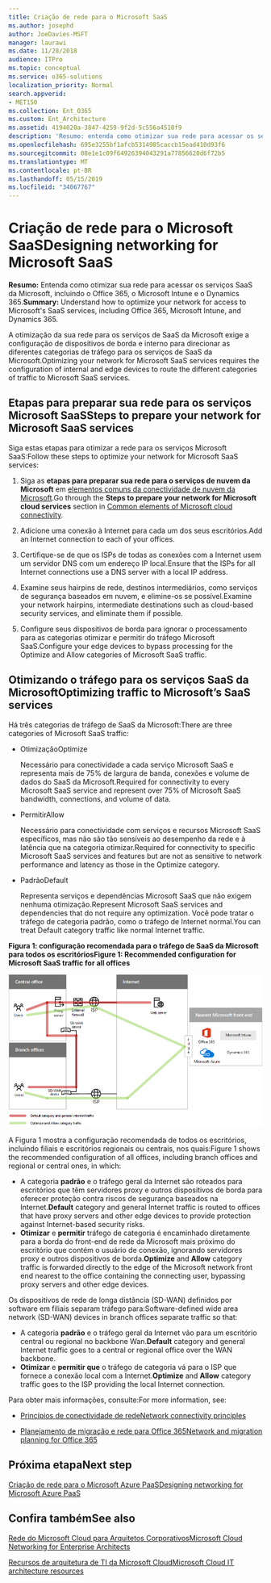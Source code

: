 ```yaml
---
title: Criação de rede para o Microsoft SaaS
ms.author: josephd
author: JoeDavies-MSFT
manager: laurawi
ms.date: 11/28/2018
audience: ITPro
ms.topic: conceptual
ms.service: o365-solutions
localization_priority: Normal
search.appverid:
- MET150
ms.collection: Ent_O365
ms.custom: Ent_Architecture
ms.assetid: 4194020a-3847-4259-9f2d-5c556a4510f9
description: 'Resumo: entenda como otimizar sua rede para acessar os serviços SaaS da Microsoft, incluindo o Office 365, o Microsoft Intune e o Dynamics 365.'
ms.openlocfilehash: 695e3255bf1afcb5314985caccb15ead410d93f6
ms.sourcegitcommit: 08e1e1c09f64926394043291a77856620d6f72b5
ms.translationtype: MT
ms.contentlocale: pt-BR
ms.lasthandoff: 05/15/2019
ms.locfileid: "34067767"
---
```

# <a name="designing-networking-for-microsoft-saas"></a><span data-ttu-id="ba78f-103">Criação de rede para o Microsoft SaaS</span><span class="sxs-lookup"><span data-stu-id="ba78f-103">Designing networking for Microsoft SaaS</span></span>

 <span data-ttu-id="ba78f-104">**Resumo:** Entenda como otimizar sua rede para acessar os serviços SaaS da Microsoft, incluindo o Office 365, o Microsoft Intune e o Dynamics 365.</span><span class="sxs-lookup"><span data-stu-id="ba78f-104">**Summary:** Understand how to optimize your network for access to Microsoft's SaaS services, including Office 365, Microsoft Intune, and Dynamics 365.</span></span>
  
<span data-ttu-id="ba78f-105">A otimização da sua rede para os serviços de SaaS da Microsoft exige a configuração de dispositivos de borda e interno para direcionar as diferentes categorias de tráfego para os serviços de SaaS da Microsoft.</span><span class="sxs-lookup"><span data-stu-id="ba78f-105">Optimizing your network for Microsoft SaaS services requires the configuration of internal and edge devices to route the different categories of traffic to Microsoft SaaS services.</span></span>
  
## <a name="steps-to-prepare-your-network-for-microsoft-saas-services"></a><span data-ttu-id="ba78f-106">Etapas para preparar sua rede para os serviços Microsoft SaaS</span><span class="sxs-lookup"><span data-stu-id="ba78f-106">Steps to prepare your network for Microsoft SaaS services</span></span>

<span data-ttu-id="ba78f-107">Siga estas etapas para otimizar a rede para os serviços Microsoft SaaS:</span><span class="sxs-lookup"><span data-stu-id="ba78f-107">Follow these steps to optimize your network for Microsoft SaaS services:</span></span>
  
1. <span data-ttu-id="ba78f-108">Siga as **etapas para preparar sua rede para o serviços de nuvem da Microsoft** em [elementos comuns da conectividade de nuvem da Microsoft](common-elements-of-microsoft-cloud-connectivity.md).</span><span class="sxs-lookup"><span data-stu-id="ba78f-108">Go through the **Steps to prepare your network for Microsoft cloud services** section in [Common elements of Microsoft cloud connectivity](common-elements-of-microsoft-cloud-connectivity.md).</span></span>
    
2. <span data-ttu-id="ba78f-109">Adicione uma conexão à Internet para cada um dos seus escritórios.</span><span class="sxs-lookup"><span data-stu-id="ba78f-109">Add an Internet connection to each of your offices.</span></span>
    
3. <span data-ttu-id="ba78f-110">Certifique-se de que os ISPs de todas as conexões com a Internet usem um servidor DNS com um endereço IP local.</span><span class="sxs-lookup"><span data-stu-id="ba78f-110">Ensure that the ISPs for all Internet connections use a DNS server with a local IP address.</span></span>
    
4. <span data-ttu-id="ba78f-111">Examine seus hairpins de rede, destinos intermediários, como serviços de segurança baseados em nuvem, e elimine-os se possível.</span><span class="sxs-lookup"><span data-stu-id="ba78f-111">Examine your network hairpins, intermediate destinations such as cloud-based security services, and eliminate them if possible.</span></span>
    
5. <span data-ttu-id="ba78f-112">Configure seus dispositivos de borda para ignorar o processamento para as categorias otimizar e permitir do tráfego Microsoft SaaS.</span><span class="sxs-lookup"><span data-stu-id="ba78f-112">Configure your edge devices to bypass processing for the Optimize and Allow categories of Microsoft SaaS traffic.</span></span>

## <a name="optimizing-traffic-to-microsofts-saas-services"></a><span data-ttu-id="ba78f-113">Otimizando o tráfego para os serviços SaaS da Microsoft</span><span class="sxs-lookup"><span data-stu-id="ba78f-113">Optimizing traffic to Microsoft’s SaaS services</span></span>    

<span data-ttu-id="ba78f-114">Há três categorias de tráfego de SaaS da Microsoft:</span><span class="sxs-lookup"><span data-stu-id="ba78f-114">There are three categories of Microsoft SaaS traffic:</span></span>

- <span data-ttu-id="ba78f-115">Otimização</span><span class="sxs-lookup"><span data-stu-id="ba78f-115">Optimize</span></span>

  <span data-ttu-id="ba78f-116">Necessário para conectividade a cada serviço Microsoft SaaS e representa mais de 75% de largura de banda, conexões e volume de dados do SaaS da Microsoft.</span><span class="sxs-lookup"><span data-stu-id="ba78f-116">Required for connectivity to every Microsoft SaaS service and represent over 75% of Microsoft SaaS bandwidth, connections, and volume of data.</span></span>

- <span data-ttu-id="ba78f-117">Permitir</span><span class="sxs-lookup"><span data-stu-id="ba78f-117">Allow</span></span>

  <span data-ttu-id="ba78f-118">Necessário para conectividade com serviços e recursos Microsoft SaaS específicos, mas não são tão sensíveis ao desempenho da rede e à latência que na categoria otimizar.</span><span class="sxs-lookup"><span data-stu-id="ba78f-118">Required for connectivity to specific Microsoft SaaS services and features but are not as sensitive to network performance and latency as those in the Optimize category.</span></span>

- <span data-ttu-id="ba78f-119">Padrão</span><span class="sxs-lookup"><span data-stu-id="ba78f-119">Default</span></span>

  <span data-ttu-id="ba78f-120">Representa serviços e dependências Microsoft SaaS que não exigem nenhuma otimização.</span><span class="sxs-lookup"><span data-stu-id="ba78f-120">Represent Microsoft SaaS services and dependencies that do not require any optimization.</span></span> <span data-ttu-id="ba78f-121">Você pode tratar o tráfego de categoria padrão, como o tráfego de Internet normal.</span><span class="sxs-lookup"><span data-stu-id="ba78f-121">You can treat Default category traffic like normal Internet traffic.</span></span>


<span data-ttu-id="ba78f-122">**Figura 1: configuração recomendada para o tráfego de SaaS da Microsoft para todos os escritórios**</span><span class="sxs-lookup"><span data-stu-id="ba78f-122">**Figure 1: Recommended configuration for Microsoft SaaS traffic for all offices**</span></span>

![Figura 1: configuração recomendada para o tráfego de SaaS da Microsoft para todos os escritórios](media/Network-Poster/SaaS1.png)

<span data-ttu-id="ba78f-124">A Figura 1 mostra a configuração recomendada de todos os escritórios, incluindo filiais e escritórios regionais ou centrais, nos quais:</span><span class="sxs-lookup"><span data-stu-id="ba78f-124">Figure 1 shows the recommended configuration of all offices, including branch offices and regional or central ones, in which:</span></span>

- <span data-ttu-id="ba78f-125">A categoria **padrão** e o tráfego geral da Internet são roteados para escritórios que têm servidores proxy e outros dispositivos de borda para oferecer proteção contra riscos de segurança baseados na Internet.</span><span class="sxs-lookup"><span data-stu-id="ba78f-125">**Default** category and general Internet traffic is routed to offices that have proxy servers and other edge devices to provide protection against Internet-based security risks.</span></span>
- <span data-ttu-id="ba78f-126">**Otimizar** e **permitir** tráfego de categoria é encaminhado diretamente para a borda do front-end de rede da Microsoft mais próximo do escritório que contém o usuário de conexão, ignorando servidores proxy e outros dispositivos de borda.</span><span class="sxs-lookup"><span data-stu-id="ba78f-126">**Optimize** and **Allow** category traffic is forwarded directly to the edge of the Microsoft network front end nearest to the office containing the connecting user, bypassing proxy servers and other edge devices.</span></span>

<span data-ttu-id="ba78f-127">Os dispositivos de rede de longa distância (SD-WAN) definidos por software em filiais separam tráfego para:</span><span class="sxs-lookup"><span data-stu-id="ba78f-127">Software-defined wide area network (SD-WAN) devices in branch offices separate traffic so that:</span></span> 

- <span data-ttu-id="ba78f-128">A categoria **padrão** e o tráfego geral da Internet vão para um escritório central ou regional no backbone Wan.</span><span class="sxs-lookup"><span data-stu-id="ba78f-128">**Default** category and general Internet traffic goes to a central or regional office over the WAN backbone.</span></span> 
- <span data-ttu-id="ba78f-129">**Otimizar** e **permitir que** o tráfego de categoria vá para o ISP que fornece a conexão local com a Internet.</span><span class="sxs-lookup"><span data-stu-id="ba78f-129">**Optimize** and **Allow** category traffic goes to the ISP providing the local Internet connection.</span></span>
  
<span data-ttu-id="ba78f-130">Para obter mais informações, consulte:</span><span class="sxs-lookup"><span data-stu-id="ba78f-130">For more information, see:</span></span>
  
- [<span data-ttu-id="ba78f-131">Princípios de conectividade de rede</span><span class="sxs-lookup"><span data-stu-id="ba78f-131">Network connectivity principles</span></span>](https://aka.ms/expressrouteoffice365)

- [<span data-ttu-id="ba78f-132">Planejamento de migração e rede para Office 365</span><span class="sxs-lookup"><span data-stu-id="ba78f-132">Network and migration planning for Office 365</span></span>](https://aka.ms/tune)
    
## <a name="next-step"></a><span data-ttu-id="ba78f-133">Próxima etapa</span><span class="sxs-lookup"><span data-stu-id="ba78f-133">Next step</span></span>

[<span data-ttu-id="ba78f-134">Criação de rede para o Microsoft Azure PaaS</span><span class="sxs-lookup"><span data-stu-id="ba78f-134">Designing networking for Microsoft Azure PaaS</span></span>](designing-networking-for-microsoft-azure-paas.md)
    
## <a name="see-also"></a><span data-ttu-id="ba78f-135">Confira também</span><span class="sxs-lookup"><span data-stu-id="ba78f-135">See also</span></span>

[<span data-ttu-id="ba78f-136">Rede do Microsoft Cloud para Arquitetos Corporativos</span><span class="sxs-lookup"><span data-stu-id="ba78f-136">Microsoft Cloud Networking for Enterprise Architects</span></span>](microsoft-cloud-networking-for-enterprise-architects.md)
  
[<span data-ttu-id="ba78f-137">Recursos de arquitetura de TI da Microsoft Cloud</span><span class="sxs-lookup"><span data-stu-id="ba78f-137">Microsoft Cloud IT architecture resources</span></span>](microsoft-cloud-it-architecture-resources.md)

